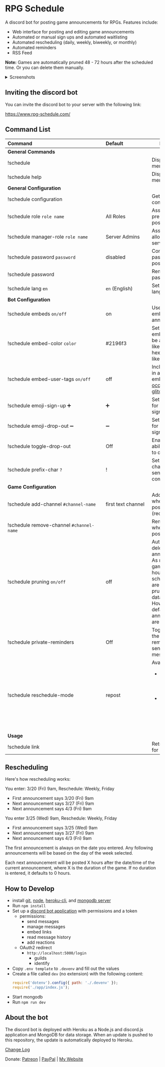 # RPG Schedule

A discord bot for posting game announcements for RPGs. Features include:

- Web interface for posting and editing game announcements
- Automated or manual sign ups and automated waitlisting
- Automated rescheduling (daily, weekly, biweekly, or monthly)
- Automated reminders
- RSS Feed

**Note:** Games are automatically pruned 48 - 72 hours after the scheduled time. Or you can delete them manually.

<details>
  <summary>Screenshots</summary>
  <a href="https://www.rpg-schedule.com/images/screenshot3.png" target="_blank" style="display: inline-flex; height: 200px;"><img src="https://www.rpg-schedule.com/images/screenshot3.png" style="max-width: 100%; max-height: 100%;"></a>
  <a href="https://www.rpg-schedule.com/images/screenshot4.png" target="_blank" style="display: inline-flex; height: 200px;"><img src="https://www.rpg-schedule.com/images/screenshot4.png" style="max-width: 100%; max-height: 100%;"></a>
  <a href="https://www.rpg-schedule.com/images/screenshot.png" target="_blank" style="display: inline-flex; height: 200px;"><img src="https://www.rpg-schedule.com/images/screenshot.png" style="max-width: 100%; max-height: 100%;"></a>
  <a href="https://www.rpg-schedule.com/images/screenshot2.png" target="_blank" style="display: inline-flex; height: 200px;"><img src="https://www.rpg-schedule.com/images/screenshot2.png" style="max-width: 100%; max-height: 100%;"></a>
</details>

## Inviting the discord bot

You can invite the discord bot to your server with the following link:

https://www.rpg-schedule.com/

## Command List

<table>
<thead>
<tr>
<th>Command&nbsp;&nbsp;&nbsp;&nbsp;&nbsp;&nbsp;&nbsp;&nbsp;&nbsp;&nbsp;&nbsp;&nbsp;&nbsp;&nbsp;&nbsp;&nbsp;&nbsp;&nbsp;&nbsp;&nbsp;&nbsp;&nbsp;&nbsp;&nbsp;&nbsp;&nbsp;&nbsp;&nbsp;&nbsp;&nbsp;&nbsp;&nbsp;&nbsp;&nbsp;&nbsp;&nbsp;&nbsp;&nbsp;&nbsp;&nbsp;&nbsp;&nbsp;&nbsp;&nbsp;&nbsp;&nbsp;&nbsp;&nbsp;&nbsp;&nbsp;&nbsp;&nbsp;</th>
<th>Default&nbsp;&nbsp;&nbsp;&nbsp;&nbsp;&nbsp;&nbsp;&nbsp;&nbsp;&nbsp;&nbsp;&nbsp;&nbsp;&nbsp;&nbsp;&nbsp;&nbsp;&nbsp;</th>
<th>Description</th>
</tr>
</thead>
<tbody>
<tr>
<td><strong>General Commands</strong></td>
<td></td>
<td></td>
</tr>
<tr>
<td>!schedule</td>
<td></td>
<td>Displays the help menu</td>
</tr>
<tr>
<td>!schedule help</td>
<td></td>
<td>Displays the help menu</td>
</tr>
<tr>
<td><strong>General Configuration</strong></td>
<td></td>
<td></td>
</tr>
<tr>
<td>!schedule configuration</td>
<td></td>
<td>Get the bot configuration</td>
</tr>
<tr>
<td>!schedule role <code>role name</code></td>
<td>All Roles</td>
<td>Assign a role as a prerequisite for posting games</td>
</tr>
<tr>
<td>!schedule manager-role <code>role name</code></td>
<td>Server Admins</td>
<td>Assign a role to allow managing all server games</td>
</tr>
<tr>
<td>!schedule password <code>password</code></td>
<td>disabled</td>
<td>Configure a password for posting games</td>
</tr>
<tr>
<td>!schedule password</td>
<td></td>
<td>Remove the password</td>
</tr>
<tr>
<td>!schedule lang <code>en</code></td>
<td><code>en</code> (English)</td>
<td>Set the bot's language.</td>
</tr>
<tr>
<td><strong>Bot Configuration</strong></td>
<td></td>
<td></td>
</tr>
<tr>
<td>!schedule embeds <code>on/off</code></td>
<td>on</td>
<td>Use discord embeds for announcements</td>
</tr>
<tr>
<td>!schedule embed-color <code>color</code></td>
<td>#2196f3</td>
<td>Set a discord embed color. Can be a color name like <code>red</code> or a hexadecimal color like <code>#2196f3</code></td>
</tr>
<tr>
<td>!schedule embed-user-tags <code>on/off</code></td>
<td>off</td>
<td>Include user tags in announcement embeds (<a href="https://cdn.discordapp.com/attachments/532565396746928149/682786099679985665/unknown.png" target="_blank">Can occasionally glitch</a>)</td>
</tr>
<tr>
<td>!schedule emoji-sign-up ➕</td>
<td>➕</td>
<td>Set the emoji used for automated sign up</td>
</tr>
<tr>
<td>!schedule emoji-drop-out ➖</td>
<td>➖</td>
<td>Set the emoji used for automated sign up</td>
</tr>
<tr>
<td>!schedule toggle-drop-out</td>
<td>Off</td>
<td>Enable/disable the ability for players to drop out</td>
</tr>
<tr>
<td>!schedule prefix-char <code>?</code></td>
<td>!</td>
<td>Set the prefix character for sending bot commands</td>
</tr>
<tr>
<td><strong>Game Configuration</strong></td>
<td></td>
<td></td>
</tr>
<tr>
<td>!schedule add-channel <code>#channel-name</code></td>
<td>first text channel</td>
<td>Add a channel where games are posted (recommended)</td>
</tr>
<tr>
<td>!schedule remove-channel <code>#channel-name</code></td>
<td></td>
<td>Remove a channel where games are posted</td>
</tr>
<tr>
<td>!schedule pruning <code>on/off</code></td>
<td>off</td>
<td>Automatically delete old game announcements. As noted above, games over 48 hours past their scheduled date are automatically pruned from the database. However, by default the announcements are not.</td>
</tr>
<tr>
<td>!schedule private-reminders</td>
<td>Off</td>
<td>Toggle whether the game reminders are sent to private messages.</td>
</tr>
<tr>
<td>!schedule reschedule-mode</td>
<td>repost</td>
<td>
  Available modes:<br />
  <ul>
    <li><code>repost</code> - Creates a new announcement post</li>
    <li><code>update</code> - Updates the original announcement post</li>
  </ul>
</td>
</tr>
<tr>
<td><strong>Usage</strong></td>
<td></td>
<td></td>
</tr>
<tr>
<td>!schedule link</td>
<td></td>
<td>Retrieve the link for posting games</td>
</tr>
</tbody>
</table>

## Rescheduling

Here's how rescheduling works:

You enter: 3/20 (Fri) 9am, Reschedule: Weekly, Friday
- First announcement says 3/20 (Fri) 9am
- Next announcement says 3/27 (Fri) 9am
- Next announcement says 4/3 (Fri) 9am

You enter 3/25 (Wed) 9am, Reschedule: Weekly, Friday
- First announcement says 3/25 (Wed) 9am
- Next announcement says 3/27 (Fri) 9am
- Next announcement says 4/3 (Fri) 9am

The first announcement is always on the date you entered. Any following announcements will be based on the day of the week selected.

Each next announcement will be posted X hours after the date/time of the current announcement, where X is the duration of the game. If no duration is entered, it defaults to 0 hours.

## How to Develop
* install [git](https://git-scm.com/downloads), [node](https://nodejs.org/en/download/), [heroku-cli](https://devcenter.heroku.com/articles/heroku-cli#download-and-install), and [mongodb server](https://www.mongodb.com/download-center/community)
* Run `npm install`
* Set up a [discord bot application](https://discordapp.com/developers) with permissions and a token
  * permissions: 
    * send messages
    * manage messages
    * embed links
    * read message history
    * add reactions
  * OAuth2 redirect
    * `http://localhost:5000/login`
      * guilds
      * identify
* Copy `.env template` to `.devenv` and fill out the values
* Create a file called `dev` (no extension) with the following content:
  ```javascript
  require('dotenv').config({ path: './.devenv' });
  require('./app/index.js');
  ```
* Start mongodb
* Run `npm run dev`

## About the bot

The discord bot is deployed with Heroku as a Node.js and discord.js application and MongoDB for data storage. When an update is pushed to this repository, the update is automatically deployed to Heroku.

[Change Log](https://github.com/sillvva/rpg-schedule/blob/master/CHANGELOG.md)

Donate: [Patreon](https://www.patreon.com/rpg_schedule) | [PayPal](https://www.paypal.me/Sillvva) | [My Website](https://www.mattdekok.dev/#donate)
